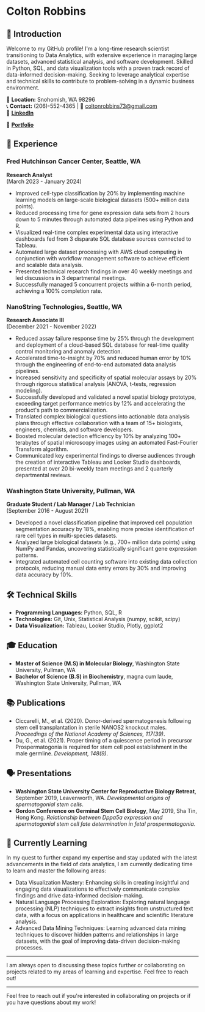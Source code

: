 # Colton Robbins

## 👋 Introduction
Welcome to my GitHub profile! I'm a long-time research scientist transitioning to Data Analytics, with extensive experience in managing large datasets, advanced statistical analysis, and software development. Skilled in Python, SQL, and data visualization tools with a proven track record of data-informed decision-making. Seeking to leverage analytical expertise and technical skills to contribute to problem-solving in a dynamic business environment.


📍 **Location:** Snohomish, WA 98296  
📞 **Contact:** (206)-552-4365 | 📧 coltonrobbins73@gmail.com  
🔗 **[LinkedIn](linkedin.com/in/colton-robbins73)**

🏅 **[Portfolio](Portfolio-CMR.github.io/Directory)**

## 💼 Experience

### Fred Hutchinson Cancer Center, Seattle, WA
**Research Analyst**  
(March 2023 - January 2024)
- Improved cell-type classification by 20% by implementing machine learning models on large-scale biological datasets (500+ million data points).
- Reduced processing time for gene expression data sets from 2 hours down to 5 minutes through automated data pipelines using Python and R. 
- Visualized real-time complex experimental data using interactive dashboards fed from 3 disparate SQL database sources connected to Tableau.
- Automated large dataset processing with AWS cloud computing in conjunction with workflow management software to achieve efficient and scalable data analysis.
- Presented technical research findings in over 40 weekly meetings and led discussions in 3 departmental meetings.
- Successfully managed 5 concurrent projects within a 6-month period, achieving a 100% completion rate.

### NanoString Technologies, Seattle, WA
**Research Associate III**  
(December 2021 - November 2022)
- Reduced assay failure response time by 25% through the development and deployment of a cloud-based SQL database for real-time quality control monitoring and anomaly detection.
- Accelerated time-to-insight by 70% and reduced human error by 10% through the engineering of end-to-end automated data analysis pipelines.
- Increased sensitivity and specificity of spatial molecular assays by 20% through rigorous statistical analysis (ANOVA, t-tests, regression modeling).
- Successfully developed and validated a novel spatial biology prototype, exceeding target performance metrics by 12% and accelerating the product's path to commercialization.
- Translated complex biological questions into actionable data analysis plans through effective collaboration with a team of 15+ biologists, engineers, chemists, and software developers.
- Boosted molecular detection efficiency by 10% by analyzing 100+ terabytes of spatial microscopy images using an automated Fast-Fourier Transform algorithm.
- Communicated key experimental findings to diverse audiences through the creation of interactive Tableau and Looker Studio dashboards, presented at over 20 bi-weekly team meetings and 2 quarterly departmental reviews.

### Washington State University, Pullman, WA
**Graduate Student / Lab Manager / Lab Technician**  
(September 2016 - August 2021)
- Developed a novel classification pipeline that improved cell population segmentation accuracy by 18%, enabling more precise identification of rare cell types in multi-species datasets.
- Analyzed large biological datasets (e.g., 700+ million data points) using NumPy and Pandas, uncovering statistically significant gene expression patterns.
- Integrated automated cell counting software into existing data collection protocols, reducing manual data entry errors by 30% and improving data accuracy by 10%.

## 🛠 Technical Skills
- **Programming Languages:** Python, SQL, R
- **Technologies:** Git, Unix, Statistical Analysis (numpy, scikit, scipy)
- **Data Visualization:** Tableau, Looker Studio, Plotly, ggplot2

## 🎓 Education
- **Master of Science (M.S) in Molecular Biology**, Washington State University, Pullman, WA
- **Bachelor of Science (B.S) in Biochemistry**, magna cum laude, Washington State University, Pullman, WA

## 📚 Publications
- Ciccarelli, M., et al. (2020). Donor-derived spermatogenesis following stem cell transplantation in sterile NANOS2 knockout males. *Proceedings of the National Academy of Sciences, 117(39)*.
- Du, G., et al. (2021). Proper timing of a quiescence period in precursor Prospermatogonia is required for stem cell pool establishment in the male germline. *Development, 148(9)*.

## 🗣 Presentations
- **Washington State University Center for Reproductive Biology Retreat**, September 2019, Leavenworth, WA. *Developmental origins of spermatogonial stem cells*.
- **Gordon Conference on Germinal Stem Cell Biology**, May 2019, Sha Tin, Hong Kong. *Relationship between Dppa5a expression and spermatogonial stem cell fate determination in fetal prospermatogonia*.

## 🌱 Currently Learning

In my quest to further expand my expertise and stay updated with the latest advancements in the field of data analytics, I am currently dedicating time to learn and master the following areas:

- Data Visualization Mastery: Enhancing skills in creating insightful and engaging data visualizations to effectively communicate complex findings and drive data-informed decision-making.
- Natural Language Processing Exploration: Exploring natural language processing (NLP) techniques to extract insights from unstructured text data, with a focus on applications in healthcare and scientific literature analysis.
- Advanced Data Mining Techniques: Learning advanced data mining techniques to discover hidden patterns and relationships in large datasets, with the goal of improving data-driven decision-making processes.

---

I am always open to discussing these topics further or collaborating on projects related to my areas of learning and expertise. Feel free to reach out!


---

Feel free to reach out if you're interested in collaborating on projects or if you have questions about my work!
